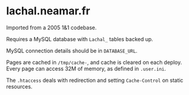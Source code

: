 # lachal.neamar.fr
Imported from a 2005 1&1 codebase.

Requires a MySQL database with `Lachal_` tables backed up.

MySQL connection details should be in `DATABASE_URL`.

Pages are cached in `/tmp/cache-`, and cache is cleared on each deploy.
Every page can access 32M of memory, as defined in `.user.ini`.

The `.htaccess` deals with redirection and setting `Cache-Control` on static resources.
